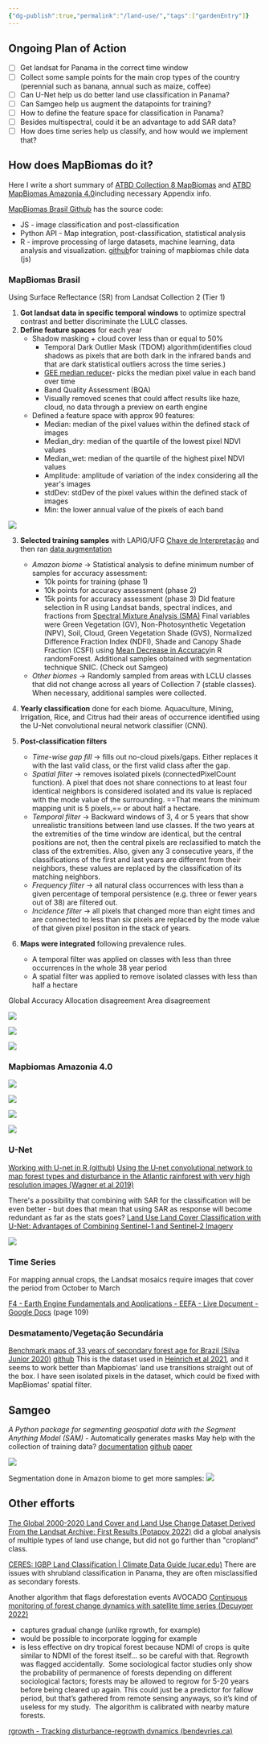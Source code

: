```yaml
---
{"dg-publish":true,"permalink":"/land-use/","tags":["gardenEntry"]}
---
```


## Ongoing Plan of Action
- [ ] Get landsat for Panama in the correct time window
- [ ] Collect some sample points for the main crop types of the country (perennial such as banana, annual such as maize, coffee)
- [ ] Can U-Net help us do better land use classification in Panama?
- [ ] Can Samgeo help us augment the datapoints for training?
- [ ] How to define the feature space for classification in Panama?
- [ ] Besides multispectral, could it be an advantage to add SAR data?
- [ ] How does time series help us classify, and how would we implement that?

## How does MapBiomas do it?
Here I write a short summary of [ATBD Collection 8 MapBiomas](https://brasil.mapbiomas.org/wp-content/uploads/sites/4/2023/09/ATBD-Collection-8-v1.1.docx.pdf) and [ATBD MapBiomas Amazonia 4.0](https://s3.amazonaws.com/amazonia.mapbiomas.org/atbd/atbd%20general/ATBD_General_MapBiomas_Amazonia_4.0.pdf)including necessary Appendix info. 

[MapBiomas Brasil Github](https://github.com/mapbiomas-brazil) has the source code:
- JS - image classification and post-classification
- Python API - Map integration, post-classification, statistical analysis
- R - improve processing of large datasets, machine learning, data analysis and visualization.
[github](https://github.com/joaosiqueira/mapbiomas-chile-training)for training of mapbiomas chile data (js)

### MapBiomas Brasil
Using Surface Reflectance (SR) from Landsat Collection 2 (Tier 1) 

1. **Got landsat data in specific temporal windows** to optimize spectral contrast and better discriminate the LULC classes.
2. **Define feature spaces** for each year
	- Shadow masking + cloud cover less than or equal to 50%
		- Temporal Dark Outlier Mask (TDOM) algorithm(identifies cloud shadows as pixels that are both dark in the infrared bands and that are dark statistical outliers across the time series.)
		- [GEE median reducer](https://developers.google.com/earth-engine/guides/ic_reducing)- picks the median pixel value in each band over time
		- Band Quality Assessment (BQA)
		- Visually removed scenes that could affect results like haze, cloud, no data through a preview on earth engine
	- Defined a feature space with approx 90 features:
		- Median: median of the pixel values within the defined stack of images
		- Median_dry: median of the quartile of the lowest pixel NDVI values
		- Median_wet: median of the quartile of the highest pixel NDVI values
		- Amplitude: amplitude of variation of the index considering all the year's images
		- stdDev: stdDev of the pixel values within the defined stack of images
		- Min: the lower annual value of the pixels of each band

![](https://imgur.com/fW0m717.png)

 3. **Selected training samples** with LAPIG/UFG [Chave de Interpretação](https://chave.lapig.iesa.ufg.br/pt/) and then ran [data augmentation](https://www.datacamp.com/tutorial/complete-guide-data-augmentation)
	- *Amazon biome* -> Statistical analysis to define minimum number of samples for accuracy assessment:
		- 10k points for training (phase 1)
		- 10k points for accuracy assessment (phase 2)
		- 15k points for accuracy assessment (phase 3)
		Did feature selection in R using Landsat bands, spectral indices, and fractions from [Spectral Mixture Analysis (SMA)](https://www.cambridge.org/core/books/abs/hyperspectral-imaging-remote-sensing/spectral-mixture-analysis/AA9C2AF0CC6DDCF485E170DD4E70712C)
		Final variables were Green Vegetation (GV), Non-Photosynthetic Vegetation (NPV), Soil, Cloud, Green Vegetation Shade (GVS), Normalized Difference Fraction Index (NDFI), Shade and Canopy Shade Fraction (CSFI) using [Mean Decrease in Accuracy](https://stats.stackexchange.com/questions/197827/how-to-interpret-mean-decrease-in-accuracy-and-mean-decrease-gini-in-random-fore)in R randomForest. Additional samples obtained with segmentation technique SNIC. (Check out Samgeo)
	- *Other biomes* -> Randomly sampled from areas with LCLU classes that did not change across all years of Collection 7 (stable classes). When necessary, additional samples were collected.

4. **Yearly classification** done for each biome. Aquaculture, Mining, Irrigation, Rice, and Citrus had their areas of occurrence identified using the U-Net convolutional neural network classifier (CNN).
5. **Post-classification filters**
	- *Time-wise gap fill* -> fills out no-cloud pixels/gaps. Either replaces it with the last valid class, or the first valid class after the gap.
	- *Spatial filter* -> removes isolated pixels (connectedPixelCount function). A pixel that does not share connections to at least four identical neighbors is considered isolated and its value is replaced with the mode value of the surrounding. ==That means the minimum mapping unit is 5 pixels,== or about half a hectare.
	- *Temporal filter* -> Backward windows of 3, 4 or 5 years that show unrealistic transitions between land use classes. If the two years at the extremities of the time window are identical, but the central positions are not, then the central pixels are reclassified to match the class of the extremities. Also, given any 3 consecutive years, if the classifications of the first and last years are different from their neighbors, these values are replaced by the classification of its matching neighbors.
	- *Frequency filter* -> all natural class occurrences with less than a given percentage of temporal persistence (e.g. three or fewer years out of 38) are filtered out.
	- *Incidence filter* -> all pixels that changed more than eight times and are connected to less than six pixels are replaced by the mode value of that given pixel posiiton in the stack of years.
6. **Maps were integrated** following prevalence rules.
	- A temporal filter was applied on classes with less than three occurrences in the whole 38 year period
	- A spatial filter was applied to remove isolated classes with less than half a hectare

Global Accuracy
Allocation disagreement
Area disagreement

![](https://i.imgur.com/Y9v8VDD.png)


![](https://imgur.com/RU2OTOP.png)


![](https://imgur.com/tUX4UZg.png)


### Mapbiomas Amazonia 4.0

![](https://imgur.com/PmkHtb5.png)

![](https://imgur.com/bn3Iym5.png)

![](https://imgur.com/O6bdGWO.png)

![](https://i.imgur.com/S5doCrT.png)


### U-Net
[Working with U-net in R (github)](https://github.com/JonathanVSV/U-netR)
[Using the U‐net convolutional network to map forest types and disturbance in the Atlantic rainforest with very high resolution images (Wagner et al 2019)](https://zslpublications.onlinelibrary.wiley.com/doi/epdf/10.1002/rse2.111)



There's a possibility that combining with SAR for the classification will be even better - but does that mean that using SAR as response will become redundant as far as the stats goes?
[Land Use Land Cover Classification with U-Net: Advantages of Combining Sentinel-1 and Sentinel-2 Imagery](https://www.mdpi.com/2072-4292/13/18/3600#)

![](https://www.mdpi.com/remotesensing/remotesensing-13-03600/article_deploy/html/images/remotesensing-13-03600-g002.png)



### Time Series
For mapping annual crops, the Landsat mosaics require images that cover the period from October to March

[F4 - Earth Engine Fundamentals and Applications - EEFA - Live Document - Google Docs](https://docs.google.com/document/d/11oo1TuvXyEvReoYLDeTcoh16rEN90I8Bf5qp0KxVu7U/edit) (page 109)


### Desmatamento/Vegetação Secundária

[Benchmark maps of 33 years of secondary forest age for Brazil (Silva Junior 2020)](https://www-nature-com.proxy3.library.mcgill.ca/articles/s41597-020-00600-4)
[github](https://github.com/celsohlsj/gee_brazil_sv)
This is the dataset used in [Heinrich et al 2021](https://www-nature-com.proxy3.library.mcgill.ca/articles/s41467-021-22050-1), and it seems to work better than Mapbiomas' land use transitions straight out of the box. I have seen isolated pixels in the dataset, which could be fixed with MapBiomas' spatial filter.
## Samgeo
*A Python package for segmenting geospatial data with the Segment Anything Model (SAM)* - Automatically generates masks
May help with the collection of training data?
[documentation](https://samgeo.gishub.org/)
[github](https://github.com/opengeos/segment-geospatial)
[paper](https://joss.theoj.org/papers/10.21105/joss.05663)

![](https://camo.githubusercontent.com/32f6f9e30c7f773b42e7c7d6c47a251b88e88723af456afd8016c26063966204/68747470733a2f2f692e696d6775722e636f6d2f4931496844677a2e676966)

Segmentation done in Amazon biome to get more samples:
![](https://i.imgur.com/dfpGWSa.png)

## Other efforts
[The Global 2000-2020 Land Cover and Land Use Change Dataset Derived From the Landsat Archive: First Results (Potapov 2022)](https://www.frontiersin.org/articles/10.3389/frsen.2022.856903/full) did a global analysis of multiple types of land use change, but did not go further than "cropland" class.

[CERES: IGBP Land Classification | Climate Data Guide (ucar.edu)](https://climatedataguide.ucar.edu/climate-data/ceres-igbp-land-classification)
There are issues with shrubland classification in Panama, they are often misclassified as secondary forests.

Another algorithm that flags deforestation events 
AVOCADO [Continuous monitoring of forest change dynamics with satellite time series (Decuyper 2022)](https://www.sciencedirect.com/science/article/pii/S0034425721005496?via%3Dihub)
- captures gradual change (unlike rgrowth, for example) 
- would be possible to incorporate logging for example 
- is less effective on dry tropical forest because NDMI of crops is quite similar to NDMI of the forest itself... so be careful with that. Regrowth was flagged accidentally. 
Some sociological factor studies only show the probability of permanence of forests depending on different sociological factors; forests may be allowed to regrow for 5-20 years before being cleared up again. This could just be a predictor for fallow period, but that’s gathered from remote sensing anyways, so it’s kind of useless for my study. 
The algorithm is calibrated with nearby mature forests.

[rgrowth - Tracking disturbance-regrowth dynamics (bendevries.ca)](http://bendevries.ca/rgrowth/)